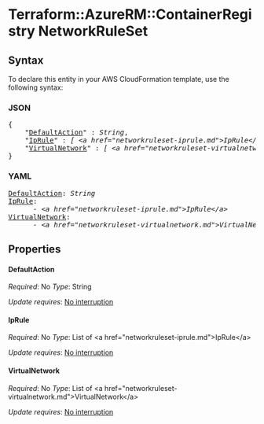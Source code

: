# Terraform::AzureRM::ContainerRegistry NetworkRuleSet

## Syntax

To declare this entity in your AWS CloudFormation template, use the following syntax:

### JSON

<pre>
{
    "<a href="#defaultaction" title="DefaultAction">DefaultAction</a>" : <i>String</i>,
    "<a href="#iprule" title="IpRule">IpRule</a>" : <i>[ &lt;a href=&#34;networkruleset-iprule.md&#34;&gt;IpRule&lt;/a&gt;, ... ]</i>,
    "<a href="#virtualnetwork" title="VirtualNetwork">VirtualNetwork</a>" : <i>[ &lt;a href=&#34;networkruleset-virtualnetwork.md&#34;&gt;VirtualNetwork&lt;/a&gt;, ... ]</i>
}
</pre>

### YAML

<pre>
<a href="#defaultaction" title="DefaultAction">DefaultAction</a>: <i>String</i>
<a href="#iprule" title="IpRule">IpRule</a>: <i>
      - &lt;a href=&#34;networkruleset-iprule.md&#34;&gt;IpRule&lt;/a&gt;</i>
<a href="#virtualnetwork" title="VirtualNetwork">VirtualNetwork</a>: <i>
      - &lt;a href=&#34;networkruleset-virtualnetwork.md&#34;&gt;VirtualNetwork&lt;/a&gt;</i>
</pre>

## Properties

#### DefaultAction

_Required_: No
_Type_: String

_Update requires_: [No interruption](https://docs.aws.amazon.com/AWSCloudFormation/latest/UserGuide/using-cfn-updating-stacks-update-behaviors.html#update-no-interrupt)

#### IpRule

_Required_: No
_Type_: List of &lt;a href=&#34;networkruleset-iprule.md&#34;&gt;IpRule&lt;/a&gt;

_Update requires_: [No interruption](https://docs.aws.amazon.com/AWSCloudFormation/latest/UserGuide/using-cfn-updating-stacks-update-behaviors.html#update-no-interrupt)

#### VirtualNetwork

_Required_: No
_Type_: List of &lt;a href=&#34;networkruleset-virtualnetwork.md&#34;&gt;VirtualNetwork&lt;/a&gt;

_Update requires_: [No interruption](https://docs.aws.amazon.com/AWSCloudFormation/latest/UserGuide/using-cfn-updating-stacks-update-behaviors.html#update-no-interrupt)

